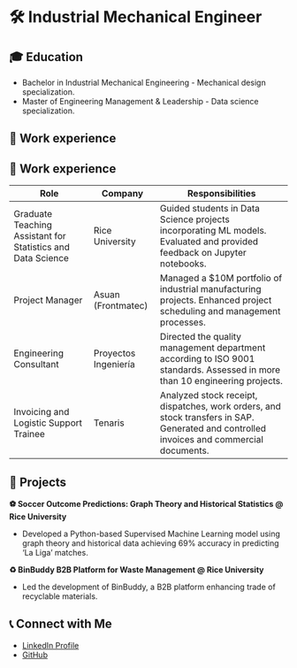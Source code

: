 # 🛠 Industrial Mechanical Engineer

## 🎓 Education 
-  Bachelor in Industrial Mechanical Engineering - Mechanical design specialization.
-  Master of Engineering Management & Leadership - Data science specialization.

## 💼 Work experience

## 💼 Work experience

| Role | Company | Responsibilities |
|------|---------|------------------|
| Graduate Teaching Assistant for Statistics and Data Science | Rice University | Guided students in Data Science projects incorporating ML models. Evaluated and provided feedback on Jupyter notebooks. |
| Project Manager | Asuan (Frontmatec) | Managed a $10M portfolio of industrial manufacturing projects. Enhanced project scheduling and management processes. |
| Engineering Consultant | Proyectos Ingeniería | Directed the quality management department according to ISO 9001 standards. Assessed in more than 10 engineering projects. |
| Invoicing and Logistic Support Trainee | Tenaris | Analyzed stock receipt, dispatches, work orders, and stock transfers in SAP. Generated and controlled invoices and commercial documents. |

## 🚀 Projects

**⚽ Soccer Outcome Predictions: Graph Theory and Historical Statistics @ Rice University**
- Developed a Python-based Supervised Machine Learning model using graph theory and historical data achieving 69% accuracy in predicting ‘La Liga’ matches.

**♻ BinBuddy B2B Platform for Waste Management @ Rice University**
- Led the development of BinBuddy, a B2B platform enhancing trade of recyclable materials.

## 📞 Connect with Me
- [LinkedIn Profile](https://www.linkedin.com/in/calbertiboms/)
- [GitHub](https://github.com/calbertiboms)


